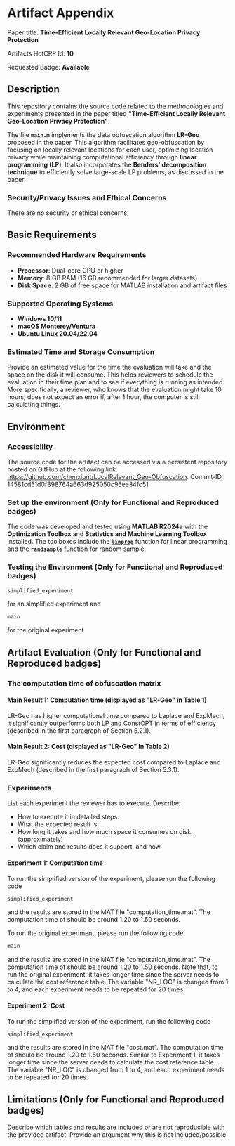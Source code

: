 # Artifact Appendix

Paper title: **Time-Efficient Locally Relevant Geo-Location Privacy Protection**

Artifacts HotCRP Id: **10**

Requested Badge: **Available**

## Description
This repository contains the source code related to the methodologies and experiments presented in the paper titled **"Time-Efficient Locally Relevant Geo-Location Privacy Protection"**.

The file **`main.m`** implements the data obfuscation algorithm **LR-Geo** proposed in the paper. This algorithm facilitates geo-obfuscation by focusing on locally relevant locations for each user, optimizing location privacy while maintaining computational efficiency through **linear programming (LP)**. It also incorporates the **Benders' decomposition technique** to efficiently solve large-scale LP problems, as discussed in the paper.

### Security/Privacy Issues and Ethical Concerns
There are no security or ethical concerns.

## Basic Requirements
### **Recommended Hardware Requirements**
- **Processor**: Dual-core CPU or higher
- **Memory**: 8 GB RAM (16 GB recommended for larger datasets)
- **Disk Space**: 2 GB of free space for MATLAB installation and artifact files

### **Supported Operating Systems**
- **Windows 10/11**
- **macOS Monterey/Ventura**
- **Ubuntu Linux 20.04/22.04**

### Estimated Time and Storage Consumption
Provide an estimated value for the time the evaluation will take and the space on the disk it will consume. 
This helps reviewers to schedule the evaluation in their time plan and to see if everything is running as intended.
More specifically, a reviewer, who knows that the evaluation might take 10 hours, does not expect an error if, after 1 hour, the computer is still calculating things.

## Environment 

### Accessibility
The source code for the artifact can be accessed via a persistent repository hosted on GitHub at the following link: https://github.com/chenxiunt/LocalRelevant_Geo-Obfuscation.
Commit-ID: 14581cd51d0f398764a663d925050c95ee34fc51

### Set up the environment (Only for Functional and Reproduced badges)
The code was developed and tested using **MATLAB R2024a** with the **Optimization Toolbox** and **Statistics and Machine Learning Toolbox** installed. The toolboxes include the [**`linprog`**](https://www.mathworks.com/help/optim/ug/linprog.html) function for linear programming and the [**`randsample`**](https://www.mathworks.com/help/stats/randsample.html) function for random sample.


### Testing the Environment (Only for Functional and Reproduced badges)
```bash
simplified_experiment
```
for an simplified experiment 
and 
```bash
main
```
for the original experiment

## Artifact Evaluation (Only for Functional and Reproduced badges)
### The computation time of obfuscation matrix 
#### Main Result 1: Computation time (displayed as "LR-Geo" in Table 1)
LR-Geo has higher computational time compared to Laplace and ExpMech, it significantly outperforms both LP and ConstOPT in terms of efficiency (described in the first paragraph of Section 5.2.1). 

#### Main Result 2: Cost (displayed as "LR-Geo" in Table 2)
LR-Geo significantly reduces the expected cost compared to Laplace and ExpMech (described in the first paragraph of Section 5.3.1). 

### Experiments 
List each experiment the reviewer has to execute. Describe:
 - How to execute it in detailed steps.
 - What the expected result is.
 - How long it takes and how much space it consumes on disk. (approximately)
 - Which claim and results does it support, and how.

#### Experiment 1: Computation time
To run the simplified version of the experiment, please run the following code 
```bash
simplified_experiment
```
and the results are stored in the MAT file "computation_time.mat". The computation time of should be around 1.20 to 1.50 seconds. 

To run the original experiment, please run the following code 
```bash
main
```
and the results are stored in the MAT file "computation_time.mat". The computation time of should be around 1.20 to 1.50 seconds. Note that, to run the original experiment, it takes longer time since the server needs to calculate the cost reference table. The variable "NR_LOC" is changed from 1 to 4, and each experiment needs to be repeated for 20 times. 


#### Experiment 2: Cost
To run the simplified version of the experiment, run the following code 
```bash
simplified_experiment
```
and the results are stored in the MAT file "cost.mat". The computation time of should be around 1.20 to 1.50 seconds. Similar to Experiment 1, it takes longer time since the server needs to calculate the cost reference table. The variable "NR_LOC" is changed from 1 to 4, and each experiment needs to be repeated for 20 times. 

## Limitations (Only for Functional and Reproduced badges)
Describe which tables and results are included or are not reproducible with the provided artifact.
Provide an argument why this is not included/possible.

